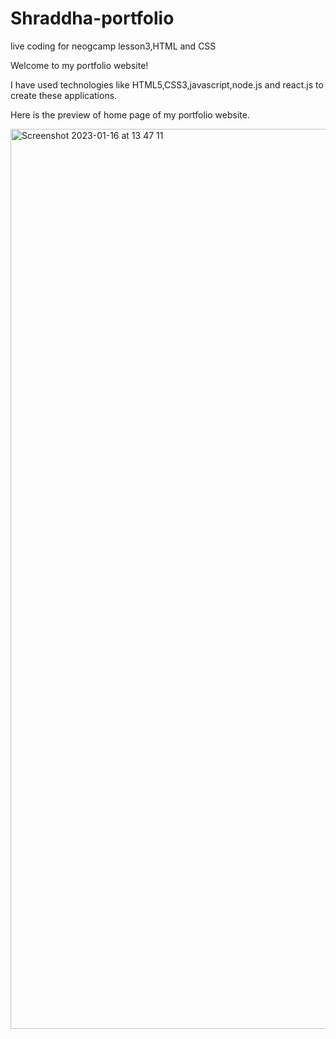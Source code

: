 # Shraddha-portfolio
live coding for neogcamp lesson3,HTML and CSS

Welcome to my portfolio website!

I have used technologies like HTML5,CSS3,javascript,node.js and react.js to create these applications.

Here is the preview of home page of my portfolio website.

<img width="1440" alt="Screenshot 2023-01-16 at 13 47 11" src="https://user-images.githubusercontent.com/97801495/212684501-9aadb7ba-3a43-4461-90fb-f18e517ef16c.png">
